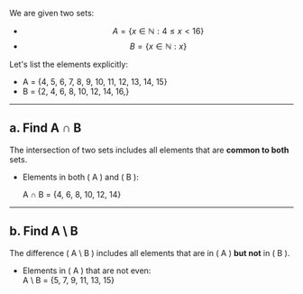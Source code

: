 
We are given two sets:

- $$ A = \{x ∈ℕ : 4 \leq x < 16\} $$
- $$ B = \{x ∈ℕ  : x  \} $$

Let's list the elements explicitly:

-  A = {4, 5, 6, 7, 8, 9, 10, 11, 12, 13, 14, 15} 
-  B = {2, 4, 6, 8, 10, 12, 14, 16,} 

---

## a. Find  A ∩ B 

The intersection of two sets includes all elements that are **common to both** sets.

- Elements in both \( A \) and \( B \):  
  
  A ∩ B = \{4, 6, 8, 10, 12, 14\}
  

---

## b. Find  A \ B  

The difference \( A \ B \) includes all elements that are in \( A \) **but not** in \( B \). 

- Elements in \( A \) that are not even:  
   A \ B = \{5, 7, 9, 11, 13, 15\}


